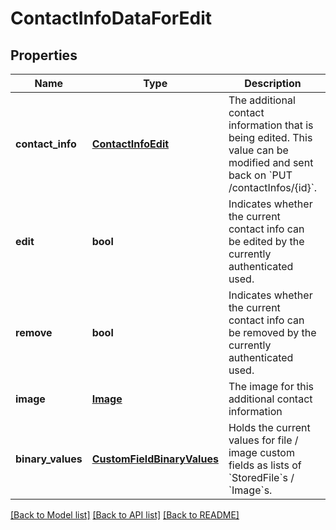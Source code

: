 # ContactInfoDataForEdit

## Properties
Name | Type | Description | Notes
------------ | ------------- | ------------- | -------------
**contact_info** | [**ContactInfoEdit**](ContactInfoEdit.md) | The additional contact information that is being edited. This value can be modified and sent back on &#x60;PUT /contactInfos/{id}&#x60;.  | [optional] 
**edit** | **bool** | Indicates whether the current contact info can be edited by the currently authenticated used.  | [optional] 
**remove** | **bool** | Indicates whether the current contact info can be removed by the currently authenticated used.            | [optional] 
**image** | [**Image**](Image.md) | The image for this additional contact information | [optional] 
**binary_values** | [**CustomFieldBinaryValues**](CustomFieldBinaryValues.md) | Holds the current values for file / image custom fields as lists of &#x60;StoredFile&#x60;s / &#x60;Image&#x60;s.  | [optional] 

[[Back to Model list]](../README.md#documentation-for-models) [[Back to API list]](../README.md#documentation-for-api-endpoints) [[Back to README]](../README.md)


